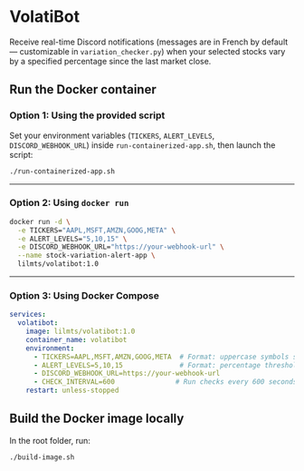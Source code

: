 # VolatiBot

Receive real-time Discord notifications (messages are in French by default — customizable in `variation_checker.py`) when your selected stocks vary by a specified percentage since the last market close.


## Run the Docker container

### Option 1: Using the provided script

Set your environment variables (`TICKERS`, `ALERT_LEVELS`, `DISCORD_WEBHOOK_URL`) inside `run-containerized-app.sh`, then launch the script:

```bash
./run-containerized-app.sh
```

---

### Option 2: Using `docker run`

```bash
docker run -d \
  -e TICKERS="AAPL,MSFT,AMZN,GOOG,META" \
  -e ALERT_LEVELS="5,10,15" \
  -e DISCORD_WEBHOOK_URL="https://your-webhook-url" \
  --name stock-variation-alert-app \
  lilmts/volatibot:1.0
```

---

### Option 3: Using Docker Compose

```yaml
services:
  volatibot:
    image: lilmts/volatibot:1.0
    container_name: volatibot
    environment:
      - TICKERS=AAPL,MSFT,AMZN,GOOG,META  # Format: uppercase symbols separated by commas
      - ALERT_LEVELS=5,10,15              # Format: percentage thresholds separated by commas
      - DISCORD_WEBHOOK_URL=https://your-webhook-url
      - CHECK_INTERVAL=600               # Run checks every 600 seconds (10 minutes)
    restart: unless-stopped
```

## Build the Docker image locally

In the root folder, run:

```bash
./build-image.sh
```

